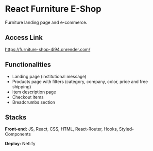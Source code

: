 # React Furniture E-Shop

Furniture landing page and e-commerce.

## Access Link

https://furniture-shop-4i94.onrender.com/

## Functionalities

- Landing page (institutional message)
- Products page with filters (category, company, color, price and free shipping)
- Item description page
- Checkout items
- Breadcrumbs section

## Stacks

**Front-end:** JS, React, CSS, HTML, React-Router, Hooks, Styled-Components

**Deploy:** Netlify
